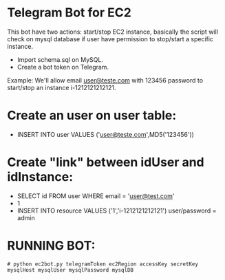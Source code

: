 # Telegram Bot for EC2

This bot have two actions: start/stop EC2 instance, basically the script will check on mysql database if user have permission to stop/start a specific instance.

* Import schema.sql on MySQL.
* Create a bot token on Telegram.

Example: We'll allow email user@teste.com with 123456 password to start/stop an instance i-1212121212121.

Create an user on user table:
=============================
* INSERT INTO user VALUES ('user@teste.com',MD5('123456'))
  
Create "link" between idUser and idInstance:
============================================
* SELECT id FROM user WHERE email = 'user@test.com'
* 1
* INSERT INTO resource VALUES ('1','i-1212121212121') 
user/password = admin

RUNNING BOT:
===========

	# python ec2bot.py telegramToken ec2Region accessKey secretKey mysqlHost mysqlUser mysqlPassword mysqlDB 

